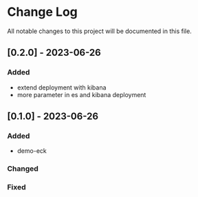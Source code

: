 # Change Log

All notable changes to this project will be documented in this file.


## [0.2.0] - 2023-06-26

### Added

- extend deployment with kibana
- more parameter in es and kibana deployment


## [0.1.0] - 2023-06-26

### Added

- demo-eck


### Changed


### Fixed